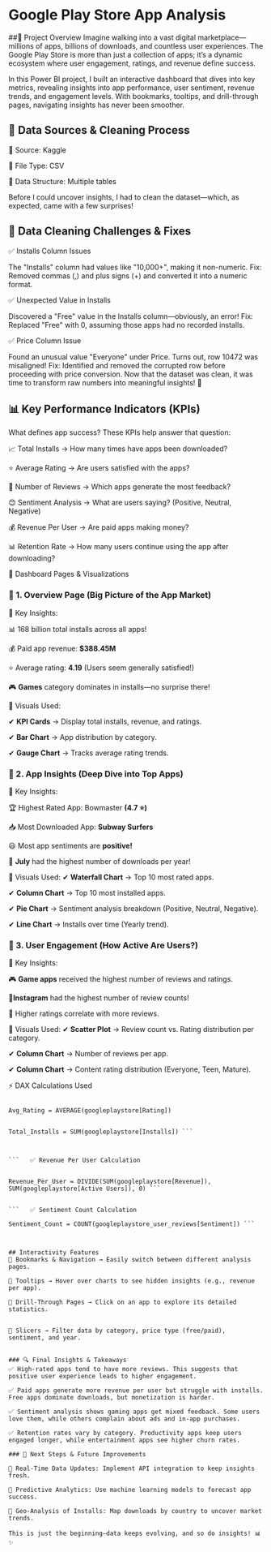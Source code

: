 # Google Play Store App Analysis
 ##📌 Project Overview
Imagine walking into a vast digital marketplace—millions of apps, billions of downloads, and countless user experiences. The Google Play Store is more than just a collection of apps; it’s a dynamic ecosystem where user engagement, ratings, and revenue define success.

In this Power BI project, I built an interactive dashboard that dives into key metrics, revealing insights into app performance, user sentiment, revenue trends, and engagement levels. With bookmarks, tooltips, and drill-through pages, navigating insights has never been smoother.

## 📂 Data Sources & Cleaning Process

📍 Source: Kaggle

📍 File Type: CSV

📍 Data Structure: Multiple tables

Before I could uncover insights, I had to clean the dataset—which, as expected, came with a few surprises!

## 🧼 Data Cleaning Challenges & Fixes
✅ Installs Column Issues

The "Installs" column had values like "10,000+", making it non-numeric.
Fix: Removed commas (,) and plus signs (+) and converted it into a numeric format.

✅ Unexpected Value in Installs

Discovered a "Free" value in the Installs column—obviously, an error!
Fix: Replaced "Free" with 0, assuming those apps had no recorded installs.

✅ Price Column Issue

Found an unusual value "Everyone" under Price. Turns out, row 10472 was misaligned!
Fix: Identified and removed the corrupted row before proceeding with price conversion.
Now that the dataset was clean, it was time to transform raw numbers into meaningful insights! 🚀

## 📊 Key Performance Indicators (KPIs)
What defines app success? These KPIs help answer that question:

📈 Total Installs → How many times have apps been downloaded?

⭐ Average Rating → Are users satisfied with the apps?

💬 Number of Reviews → Which apps generate the most feedback?

😊 Sentiment Analysis → What are users saying? (Positive, Neutral, Negative)

💰 Revenue Per User → Are paid apps making money?


📊 Retention Rate → How many users continue using the app after downloading?

📌 Dashboard Pages & Visualizations

### 📍 1. Overview Page (Big Picture of the App Market)
👀 Key Insights:

📊 168 billion total installs across all apps!

💰 Paid app revenue: **$388.45M**

⭐ Average rating: **4.19** (Users seem generally satisfied!)

🎮 **Games** category dominates in installs—no surprise there!

🚀 Visuals Used:

✔ **KPI Cards** → Display total installs, revenue, and ratings.

✔ **Bar Chart** → App distribution by category.

✔ **Gauge Chart** → Tracks average rating trends.


### 📍 2. App Insights (Deep Dive into Top Apps)

👀 Key Insights:

🏆 Highest Rated App: Bowmaster **(4.7 ⭐)**

📥 Most Downloaded App: **Subway Surfers**

😃 Most app sentiments are **positive!**

📆 **July** had the highest number of downloads per year!

🚀 Visuals Used:
✔ **Waterfall Chart** → Top 10 most rated apps.

✔ **Column Chart** → Top 10 most installed apps.

✔ **Pie Chart** → Sentiment analysis breakdown (Positive, Neutral, Negative).

✔ **Line Chart** → Installs over time (Yearly trend).

### 📍 3. User Engagement (How Active Are Users?)
👀 Key Insights:

🎮 **Game apps** received the highest number of reviews and ratings.

📸**Instagram** had the highest number of review counts!

🔄 Higher ratings correlate with more reviews.

🚀 Visuals Used:
✔ **Scatter Plot** → Review count vs. Rating distribution per category.

✔ **Column Chart** → Number of reviews per app.

✔ **Column Chart** → Content rating distribution (Everyone, Teen, Mature).


⚡ DAX Calculations Used
```   ✅ Average Rating Calculation

Avg_Rating = AVERAGE(googleplaystore[Rating])

```

 ```  ✅ Total Installs Calculation

Total_Installs = SUM(googleplaystore[Installs]) ```



```   ✅ Revenue Per User Calculation


Revenue_Per_User = DIVIDE(SUM(googleplaystore[Revenue]), SUM(googleplaystore[Active Users]), 0) ```


```   ✅ Sentiment Count Calculation

Sentiment_Count = COUNT(googleplaystore_user_reviews[Sentiment]) ```



## Interactivity Features
📍 Bookmarks & Navigation → Easily switch between different analysis pages.

📍 Tooltips → Hover over charts to see hidden insights (e.g., revenue per app).

📍 Drill-Through Pages → Click on an app to explore its detailed statistics.


📍 Slicers → Filter data by category, price type (free/paid), sentiment, and year.


### 🔍 Final Insights & Takeaways
✅ High-rated apps tend to have more reviews. This suggests that positive user experience leads to higher engagement.

✅ Paid apps generate more revenue per user but struggle with installs. Free apps dominate downloads, but monetization is harder.

✅ Sentiment analysis shows gaming apps get mixed feedback. Some users love them, while others complain about ads and in-app purchases.

✅ Retention rates vary by category. Productivity apps keep users engaged longer, while entertainment apps see higher churn rates.

### 🚀 Next Steps & Future Improvements

🔹 Real-Time Data Updates: Implement API integration to keep insights fresh.

🔹 Predictive Analytics: Use machine learning models to forecast app success.

🔹 Geo-Analysis of Installs: Map downloads by country to uncover market trends.

This is just the beginning—data keeps evolving, and so do insights! 📊✨

